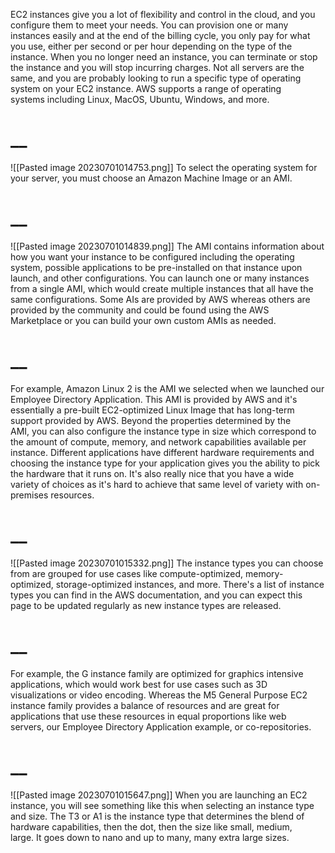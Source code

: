 EC2 instances give you a lot of flexibility and control in the cloud, and you configure them to meet your needs. You can provision one or many instances easily and at the end of the billing cycle, you only pay for what you use, either per second or per hour depending on the type of the instance. When you no longer need an instance, you can terminate or stop the instance and you will stop incurring charges. Not all servers are the same, and you are probably looking to run a specific type of operating system on your EC2 instance. AWS supports a range of operating systems including Linux, MacOS, Ubuntu, Windows, and more.
# __
![[Pasted image 20230701014753.png]]
To select the operating system for your server, you must choose an Amazon Machine Image or an AMI.
# __
![[Pasted image 20230701014839.png]]
The AMI contains information about how you want your instance to be configured including the operating system, possible applications to be pre-installed on that instance upon launch, and other configurations. You can launch one or many instances from a single AMI, which would create multiple instances that all have the same configurations. Some AIs are provided by AWS whereas others are provided by the community and could be found using the AWS Marketplace or you can build your own custom AMIs as needed.
# __
For example, Amazon Linux 2 is the AMI we selected when we launched our Employee Directory Application. This AMI is provided by AWS and it's essentially a pre-built EC2-optimized Linux Image that has long-term support provided by AWS. Beyond the properties determined by the AMI, you can also configure the instance type in size which correspond to the amount of compute, memory, and network capabilities available per instance. Different applications have different hardware requirements and choosing the instance type for your application gives you the ability to pick the hardware that it runs on. It's also really nice that you have a wide variety of choices as it's hard to achieve that same level of variety with on-premises resources.
# __
![[Pasted image 20230701015332.png]]
The instance types you can choose from are grouped for use cases like compute-optimized, memory-optimized, storage-optimized instances, and more. There's a list of instance types you can find in the AWS documentation, and you can expect this page to be updated regularly as new instance types are released.
# __
For example, the G instance family are optimized for graphics intensive applications, which would work best for use cases such as 3D visualizations or video encoding. Whereas the M5 General Purpose EC2 instance family provides a balance of resources and are great for applications that use these resources in equal proportions like web servers, our Employee Directory Application example, or co-repositories.
# __
![[Pasted image 20230701015647.png]]
When you are launching an EC2 instance, you will see something like this when selecting an instance type and size. The T3 or A1 is the instance type that determines the blend of hardware capabilities, then the dot, then the size like small, medium, large. It goes down to nano and up to many, many extra large sizes.
